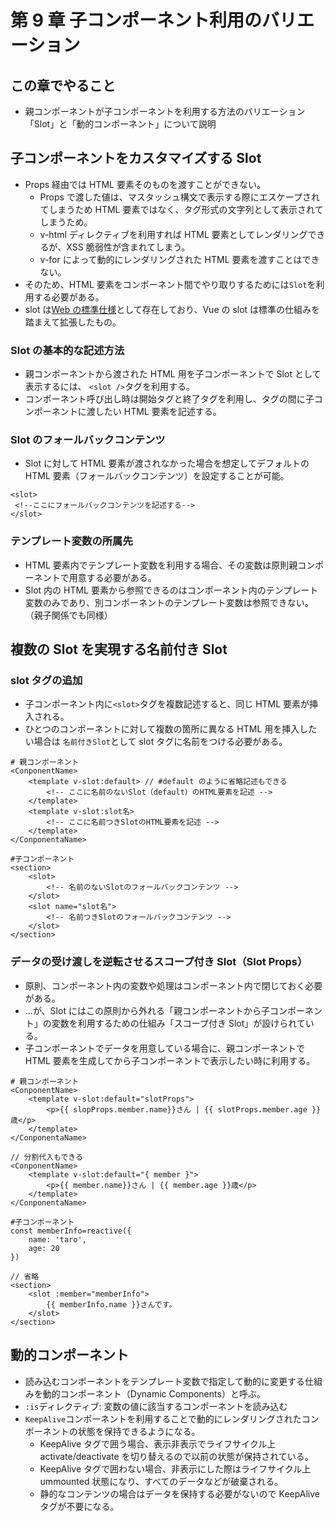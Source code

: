 # 第 9 章 子コンポーネント利用のバリエーション

## この章でやること

- 親コンポーネントが子コンポーネントを利用する方法のバリエーション「Slot」と「動的コンポーネント」について説明

## 子コンポーネントをカスタマイズする Slot

- Props 経由では HTML 要素そのものを渡すことができない。
  - Props で渡した値は、マスタッシュ構文で表示する際にエスケープされてしまうため HTML 要素ではなく、タグ形式の文字列として表示されてしまうため。
  - v-html ディレクティブを利用すれば HTML 要素としてレンダリングできるが、XSS 脆弱性が含まれてしまう。
  - v-for によって動的にレンダリングされた HTML 要素を渡すことはできない。
- そのため、HTML 要素をコンポーネント間でやり取りするためには`Slot`を利用する必要がある。
- slot は[Web の標準仕様](https://developer.mozilla.org/ja/docs/Web/HTML/Element/slot)として存在しており、Vue の slot は標準の仕組みを踏まえて拡張したもの。

### Slot の基本的な記述方法

- 親コンポーネントから渡された HTML 用を子コンポーネントで Slot として表示するには、 `<slot />`タグを利用する。
- コンポーネント呼び出し時は開始タグと終了タグを利用し、タグの間に子コンポーネントに渡したい HTML 要素を記述する。

### Slot のフォールバックコンテンツ

- Slot に対して HTML 要素が渡されなかった場合を想定してデフォルトの HTML 要素（フォールバックコンテンツ）を設定することが可能。

```
<slot>
 <!--ここにフォールバックコンテンツを記述する-->
</slot>
```

### テンプレート変数の所属先

- HTML 要素内でテンプレート変数を利用する場合、その変数は原則親コンポーネントで用意する必要がある。
- Slot 内の HTML 要素から参照できるのはコンポーネント内のテンプレート変数のみであり、別コンポーネントのテンプレート変数は参照できない。（親子関係でも同様）

## 複数の Slot を実現する名前付き Slot

### slot タグの追加

- 子コンポーネント内に`<slot>`タグを複数記述すると、同じ HTML 要素が挿入される。
- ひとつのコンポーネントに対して複数の箇所に異なる HTML 用を挿入したい場合は `名前付きSlot`として slot タグに名前をつける必要がある。

```
# 親コンポーネント
<ConponentName>
    <template v-slot:default> // #default のように省略記述もできる
        <!-- ここに名前のないSlot（default）のHTML要素を記述 -->
    </template>
    <template v-slot:slot名>
        <!-- ここに名前つきSlotのHTML要素を記述 -->
    </template>
</ConponentaName>

#子コンポーネント
<section>
    <slot>
        <!-- 名前のないSlotのフォールバックコンテンツ -->
    </slot>
    <slot name="slot名">
        <!-- 名前つきSlotのフォールバックコンテンツ -->
    </slot>
</section>
```

### データの受け渡しを逆転させるスコープ付き Slot（Slot Props）

- 原則、コンポーネント内の変数や処理はコンポーネント内で閉じておく必要がある。
- …が、Slot にはこの原則から外れる「親コンポーネントから子コンポーネント」の変数を利用するための仕組み「スコープ付き Slot」が設けられている。
- 子コンポーネントでデータを用意している場合に、親コンポーネントで HTML 要素を生成してから子コンポーネントで表示したい時に利用する。

```
# 親コンポーネント
<ConponentName>
    <template v-slot:default="slotProps">
        <p>{{ slopProps.member.name}}さん | {{ slotProps.member.age }}歳</p>
    </template>
</ConponentaName>

// 分割代入もできる
<ConponentName>
    <template v-slot:default="{ member }">
        <p>{{ member.name}}さん | {{ member.age }}歳</p>
    </template>
</ConponentaName>

#子コンポーネント
const memberInfo=reactive({
    name: 'taro',
    age: 20
})

// 省略
<section>
    <slot :member="memberInfo">
        {{ memberInfo.name }}さんです。
    </slot>
</section>
```

## 動的コンポーネント

- 読み込むコンポーネントをテンプレート変数で指定して動的に変更する仕組みを動的コンポーネント（Dynamic Components）と呼ぶ。
- `:is`ディレクティブ: 変数の値に該当するコンポーネントを読み込む
- `KeepAlive`コンポーネントを利用することで動的にレンダリングされたコンポーネントの状態を保持できるようになる。
  - KeepAlive タグで囲う場合、表示非表示でライフサイクル上 activate/deactivate を切り替えるので以前の状態が保持されている。
  - KeepAlive タグで囲わない場合、非表示にした際はライフサイクル上 ummounted 状態になり、すべてのデータなどが破棄される。
  - 静的なコンテンツの場合はデータを保持する必要がないので KeepAlive タグが不要になる。

